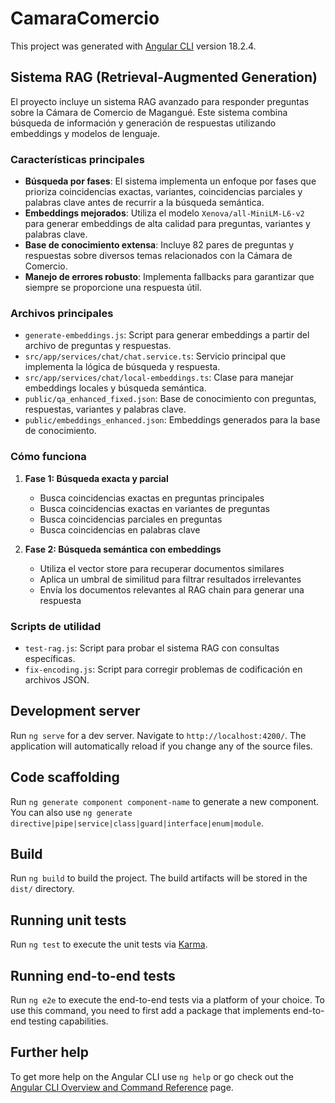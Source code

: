 # CamaraComercio

This project was generated with [Angular CLI](https://github.com/angular/angular-cli) version 18.2.4.

## Sistema RAG (Retrieval-Augmented Generation)

El proyecto incluye un sistema RAG avanzado para responder preguntas sobre la Cámara de Comercio de Magangué. Este sistema combina búsqueda de información y generación de respuestas utilizando embeddings y modelos de lenguaje.

### Características principales

- **Búsqueda por fases**: El sistema implementa un enfoque por fases que prioriza coincidencias exactas, variantes, coincidencias parciales y palabras clave antes de recurrir a la búsqueda semántica.
- **Embeddings mejorados**: Utiliza el modelo `Xenova/all-MiniLM-L6-v2` para generar embeddings de alta calidad para preguntas, variantes y palabras clave.
- **Base de conocimiento extensa**: Incluye 82 pares de preguntas y respuestas sobre diversos temas relacionados con la Cámara de Comercio.
- **Manejo de errores robusto**: Implementa fallbacks para garantizar que siempre se proporcione una respuesta útil.

### Archivos principales

- `generate-embeddings.js`: Script para generar embeddings a partir del archivo de preguntas y respuestas.
- `src/app/services/chat/chat.service.ts`: Servicio principal que implementa la lógica de búsqueda y respuesta.
- `src/app/services/chat/local-embeddings.ts`: Clase para manejar embeddings locales y búsqueda semántica.
- `public/qa_enhanced_fixed.json`: Base de conocimiento con preguntas, respuestas, variantes y palabras clave.
- `public/embeddings_enhanced.json`: Embeddings generados para la base de conocimiento.

### Cómo funciona

1. **Fase 1: Búsqueda exacta y parcial**
   - Busca coincidencias exactas en preguntas principales
   - Busca coincidencias exactas en variantes de preguntas
   - Busca coincidencias parciales en preguntas
   - Busca coincidencias en palabras clave

2. **Fase 2: Búsqueda semántica con embeddings**
   - Utiliza el vector store para recuperar documentos similares
   - Aplica un umbral de similitud para filtrar resultados irrelevantes
   - Envía los documentos relevantes al RAG chain para generar una respuesta

### Scripts de utilidad

- `test-rag.js`: Script para probar el sistema RAG con consultas específicas.
- `fix-encoding.js`: Script para corregir problemas de codificación en archivos JSON.

## Development server

Run `ng serve` for a dev server. Navigate to `http://localhost:4200/`. The application will automatically reload if you change any of the source files.

## Code scaffolding

Run `ng generate component component-name` to generate a new component. You can also use `ng generate directive|pipe|service|class|guard|interface|enum|module`.

## Build

Run `ng build` to build the project. The build artifacts will be stored in the `dist/` directory.

## Running unit tests

Run `ng test` to execute the unit tests via [Karma](https://karma-runner.github.io).

## Running end-to-end tests

Run `ng e2e` to execute the end-to-end tests via a platform of your choice. To use this command, you need to first add a package that implements end-to-end testing capabilities.

## Further help

To get more help on the Angular CLI use `ng help` or go check out the [Angular CLI Overview and Command Reference](https://angular.dev/tools/cli) page.
